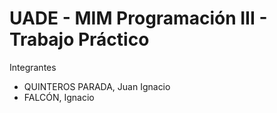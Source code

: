 # UADE - MIM Programación III - Trabajo Práctico

Integrantes

* QUINTEROS PARADA, Juan Ignacio
* FALCÓN, Ignacio
